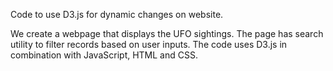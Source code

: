 Code to use D3.js for dynamic changes on website.

We create a webpage that displays the UFO sightings. 
The page has search utility to filter records based on user inputs. The code uses D3.js in combination with JavaScript, HTML and CSS.


